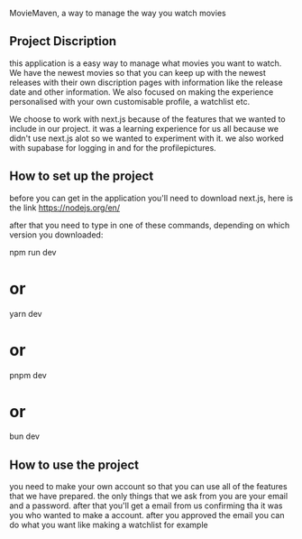 

MovieMaven, a way to manage the way you watch movies

## Project Discription

this application is a easy way to manage what movies you want to watch. We have the newest movies so that you can keep up with the newest releases with their own discription pages with information like the release date and other information. We also focused on making the experience personalised with your own customisable profile, a watchlist etc.

We choose to work with next.js because of the features that we wanted to include in our project. it was a learning experience for us all because we didn't use next.js alot so we wanted to experiment with it. we also worked with supabase for logging in and for the profilepictures.

## How to set up the project

before you can get in the application you'll need to download next.js, here is the link https://nodejs.org/en/

after that you need to type in one of these commands, depending on which version you downloaded:

npm run dev
# or
yarn dev
# or
pnpm dev
# or
bun dev 

## How to use the project

you need to make your own account so that you can use all of the features that we have prepared. the only things that we ask from you are your email and a password. after that you'll get a email from us confirming tha it was you who wanted to make a account. after you approved the email you can do what you want like making a watchlist for example 